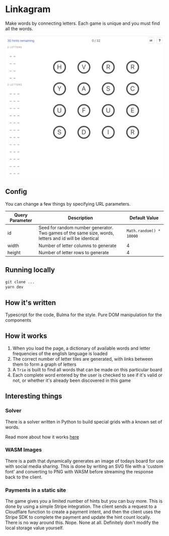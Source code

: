 # Linkagram 

Make words by connecting letters. Each game is unique and you must find all the words.

![image](docs/screenshot.jpg)


## Config

You can change a few things by specifying URL parameters.


| Query Parameter  | Description | Default Value |
| ------------- | ------------- | -------------|
| id  | Seed for random number generator. Two games of the same size, words, letters and id will be identical  | `Math.random() * 10000` |
| width | Number of letter columns to generate | 4 |
| height | Number of letter rows to generate | 4 |

## Running locally

```
git clone ...
yarn dev
```

## How it's written

Typescript for the code, Bulma for the style. Pure DOM manipulation for the components

## How it works

1. When you load the page, a dictionary of available words and letter frequencies of the english language is loaded
2. The correct number of letter tiles are generated, with links between them to form a graph of letters
3. A `Trie` is built to find all words that can be made on this particular board
4. Each complete word entered by the user is checked to see if it's valid or not, or whether it's already been discovered in this game

## Interesting things

### Solver

There is a solver written in Python to build special grids with a known set of words.

Read more about how it works [here](solver/README.md)

### WASM Images

There is a path that dynamically generates an image of todays board for use with social media sharing. This is done by writing an SVG file with a 'custom font' and converting to PNG with WASM before streaming the response back to the client.

### Payments in a static site

The game gives you a limited number of hints but you can buy more. This is done by using a simple Stripe integration. The client sends a request to a Cloudflare function to create a payment intent, and then the client uses the Stripe SDK to complete the payment and update the hint count locally. There is no way around this. Nope. None at all. Definitely don't modify the local storage value yourself.